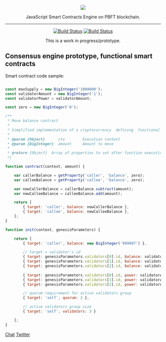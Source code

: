 
<p align="center">
<img src="https://raw.githubusercontent.com/slavasn/bloqly/master/resources/logo.png"/>
</p>    
<p align="center">JavaScript Smart Contracts Engine on PBFT blockchain.</p>


---  
<p align="center">
<a href="https://travis-ci.org/slavasn/bloqly"><img src="https://travis-ci.org/slavasn/bloqly.svg?branch=master" alt="Build Status"></a>
<a href="https://ktlint.github.io/"><img src="https://img.shields.io/badge/code%20style-%E2%9D%A4-FF4081.svg" alt="Build Status"></a>
</p>    

<p align="center">
This is a work in progress/prototype.
</p>     

## Consensus engine prototype, functional smart contracts

Smart contract code sample:

```JavaScript

const maxSupply = new BigInteger('1000000');
const validatorAmount = new BigInteger('1');
const validatorPower = validatorAmount;

const zero = new BigInteger('0');

/**
 * Move balance contract
 *
 * Simplified implementation of a cryptocurrency  defining  functional  smart contract
 *
 * @param {Object}      ctx        Execution context
 * @param {BigInteger}  amount     Amount to move
 *
 * @return {Object}  Array of properties to set after function execution
 */

function contract(context, amount) {

    var callerBalance = getProperty('caller', 'balance', zero);
    var calleeBalance = getProperty('callee', 'balance', zero);

    var newCallerBalance = callerBalance.subtract(amount);
    var newCalleeBalance = calleeBalance.add(amount);

    return [
        { target: 'caller', balance: newCallerBalance },
        { target: 'callee', balance: newCalleeBalance },
    ];
}

function init(context, genesisParameters) {

    return [
        { target: 'caller', balance: new BigInteger('999997') },

        // target = validator's id
        { target: genesisParameters.validators[0].id, balance: validatorAmount },
        { target: genesisParameters.validators[1].id, balance: validatorAmount },
        { target: genesisParameters.validators[2].id, balance: validatorAmount },
        
        { target: genesisParameters.validators[0].id, power: validatorAmount },
        { target: genesisParameters.validators[1].id, power: validatorAmount },
        { target: genesisParameters.validators[2].id, power: validatorAmount },

        // quorum requirement for active validators group
        { target: 'self', quorum: 2 },

        // active validators group size
        { target: 'self', validators: 3 }

    ];
}

```

[Chat](https://riot.im/app/#/room/#bloqly:matrix.org)
[Twitter](https://twitter.com/slava_snezhkov)
